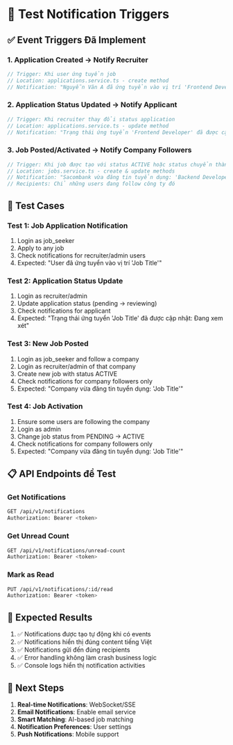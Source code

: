 # 🔔 Test Notification Triggers

## ✅ **Event Triggers Đã Implement**

### **1. Application Created → Notify Recruiter**

```typescript
// Trigger: Khi user ứng tuyển job
// Location: applications.service.ts - create method
// Notification: "Nguyễn Văn A đã ứng tuyển vào vị trí 'Frontend Developer'"
```

### **2. Application Status Updated → Notify Applicant**

```typescript
// Trigger: Khi recruiter thay đổi status application
// Location: applications.service.ts - update method
// Notification: "Trạng thái ứng tuyển 'Frontend Developer' đã được cập nhật: Đang xem xét"
```

### **3. Job Posted/Activated → Notify Company Followers**

```typescript
// Trigger: Khi job được tạo với status ACTIVE hoặc status chuyển thành ACTIVE
// Location: jobs.service.ts - create & update methods
// Notification: "Sacombank vừa đăng tin tuyển dụng: 'Backend Developer'"
// Recipients: Chỉ những users đang follow công ty đó
```

## 🧪 **Test Cases**

### **Test 1: Job Application Notification**

1. Login as job_seeker
2. Apply to any job
3. Check notifications for recruiter/admin users
4. Expected: "User đã ứng tuyển vào vị trí 'Job Title'"

### **Test 2: Application Status Update**

1. Login as recruiter/admin
2. Update application status (pending → reviewing)
3. Check notifications for applicant
4. Expected: "Trạng thái ứng tuyển 'Job Title' đã được cập nhật: Đang xem xét"

### **Test 3: New Job Posted**

1. Login as job_seeker and follow a company
2. Login as recruiter/admin of that company
3. Create new job with status ACTIVE
4. Check notifications for company followers only
5. Expected: "Company vừa đăng tin tuyển dụng: 'Job Title'"

### **Test 4: Job Activation**

1. Ensure some users are following the company
2. Login as admin
3. Change job status from PENDING → ACTIVE
4. Check notifications for company followers only
5. Expected: "Company vừa đăng tin tuyển dụng: 'Job Title'"

## 📋 **API Endpoints để Test**

### **Get Notifications**

```bash
GET /api/v1/notifications
Authorization: Bearer <token>
```

### **Get Unread Count**

```bash
GET /api/v1/notifications/unread-count
Authorization: Bearer <token>
```

### **Mark as Read**

```bash
PUT /api/v1/notifications/:id/read
Authorization: Bearer <token>
```

## 🎯 **Expected Results**

1. ✅ Notifications được tạo tự động khi có events
2. ✅ Notifications hiển thị đúng content tiếng Việt
3. ✅ Notifications gửi đến đúng recipients
4. ✅ Error handling không làm crash business logic
5. ✅ Console logs hiển thị notification activities

## 🔧 **Next Steps**

1. **Real-time Notifications**: WebSocket/SSE
2. **Email Notifications**: Enable email service
3. **Smart Matching**: AI-based job matching
4. **Notification Preferences**: User settings
5. **Push Notifications**: Mobile support
